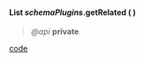 #### List _schemaPlugins_.getRelated (  )  
> _@api_ **private**   


<div class="code-header addGitHubLink" data-file="lib/schemaPlugins.js"><a href="#" class="loadCode"> code</a></div><pre class=" language-javascript hideCode api"></pre> 
